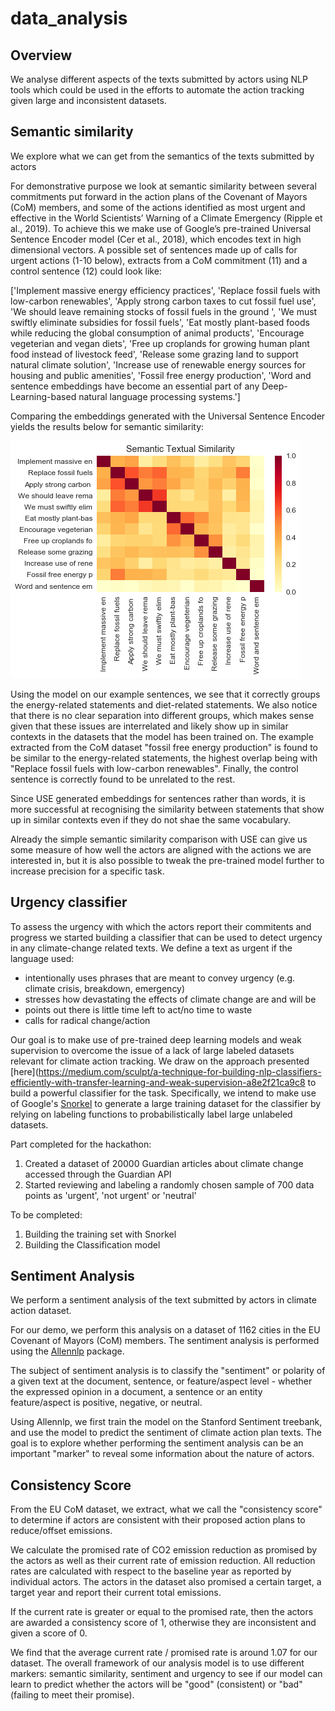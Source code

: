 # data_analysis

## Overview

We analyse different aspects of the texts submitted by actors using NLP tools which could be used in the efforts to automate the action tracking given large and inconsistent datasets. 


## Semantic similarity 

We explore what we can get from the semantics of the texts submitted by actors


For demonstrative purpose we look at semantic similarity between several commitments put forward in the action plans of the Covenant of Mayors (CoM) members, and some of the actions identified as most urgent and effective in the World Scientists’ Warning of a Climate Emergency (Ripple et al., 2019). To achieve this we make use of Google’s pre-trained Universal Sentence Encoder model (Cer et al., 2018), which encodes text in high dimensional vectors. A possible set of sentences made up of calls for urgent actions (1-10 below), extracts from a CoM commitment (11) and a control sentence (12) could look like:

['Implement massive energy efficiency practices',
 'Replace fossil fuels with low-carbon renewables',
 'Apply strong carbon taxes to cut fossil fuel use',
 'We should leave remaining stocks of fossil fuels in the ground ',
 'We must swiftly eliminate subsidies for fossil fuels',
 'Eat mostly plant-based foods while reducing the global consumption of animal products',
 'Encourage vegeterian and vegan diets',
 'Free up croplands for growing human plant food instead of livestock feed',
 'Release some grazing land to support natural climate solution',
 'Increase use of renewable energy sources for housing and public amenities',
 'Fossil free energy production',
 'Word and sentence embeddings have become an essential part of any Deep-Learning-based natural language processing systems.']

Comparing the embeddings generated with the Universal Sentence Encoder yields the results below for semantic similarity:

![Semantic](semantic0.png)

Using the model on our example sentences, we see that it correctly groups the energy-related statements and diet-related statements. We also notice that there is no clear separation into different groups, which makes sense given that these issues are interrelated and likely show up in similar contexts in the datasets that the model has been trained on. The example extracted from the CoM dataset "fossil free energy production" is found to be similar to the energy-related statements, the highest overlap being with "Replace fossil fuels with low-carbon renewables". Finally, the control sentence is correctly found to be unrelated to the rest.

Since USE generated embeddings for sentences rather than words, it is more successful at recognising the similarity between statements that show up in similar contexts even if they do not shae the same vocabulary. 

Already the simple semantic similarity comparison with USE can give us some measure of how well the actors are aligned with the actions we are interested in, but it is also possible to tweak the pre-trained model further to increase precision for a specific task. 


## Urgency classifier


To assess the urgency with which the actors report their commitents and progress we started building a classifier that can be used to detect urgency in any climate-change related texts. We define a text as urgent if the language used:

* intentionally uses phrases that are meant to convey urgency (e.g. climate crisis, breakdown, emergency)
* stresses how devastating the effects of climate change are and will be
* points out there is little time left to act/no time to waste
* calls for radical change/action 

Our goal is to make use of pre-trained deep learning models and weak supervision to overcome the issue of a lack of large labeled datasets relevant for climate action tracking. We draw on the approach presented [here](https://medium.com/sculpt/a-technique-for-building-nlp-classifiers-efficiently-with-transfer-learning-and-weak-supervision-a8e2f21ca9c8 to build a powerful classifier for the task. Specifically, we intend to make use of Google's [Snorkel](https://arxiv.org/abs/1711.10160) to generate a large training dataset for the classifier by relying on labeling functions to probabilistically label large unlabeled datasets. 

Part completed for the hackathon: 

1. Created a dataset of 20000 Guardian articles about climate change accessed through the Guardian API
2. Started reviewing and labeling a randomly chosen sample of 700 data points as 'urgent', 'not urgent' or 'neutral'

To be completed: 

1. Building the training set with Snorkel 
2. Building the Classification model 

## Sentiment Analysis

We perform a sentiment analysis of the text submitted by actors in climate action dataset. 

For our demo, we perform this analysis on a dataset of 1162 cities in the EU Covenant of Mayors (CoM) members. The sentiment analysis is performed using the [Allennlp](https://github.com/allenai/allennlp/ "Title") package. 

The subject of sentiment analysis is to classify the "sentiment" or polarity of a given text at the document, sentence, or feature/aspect level - whether the expressed opinion in a document, a sentence or an entity feature/aspect is positive, negative, or neutral. 

Using Allennlp, we first train the model on the Stanford Sentiment treebank, and use the model to predict the sentiment of climate action plan texts. The goal is to explore whether performing the sentiment analysis can be an important "marker" to reveal some information about the nature of actors. 

## Consistency Score 

From the EU CoM dataset, we extract, what we call the "consistency score" to determine if actors are consistent with their proposed action plans to reduce/offset emissions.  

We calculate the promised rate of CO2 emission reduction as promised by the actors as well as their current rate of emission reduction. All reduction rates are calculated with respect to the baseline year as reported by individual actors. The actors in the dataset also promised a certain target, a target year and report their current total emissions. 

If the current rate is greater or equal to the promised rate, then the actors are awarded a consistency score of 1, otherwise they are inconsistent and given a score of 0. 

We find that the average current rate / promised rate is around 1.07 for our dataset. The overall framework of our analysis model is to use different markers: semantic similarity, sentiment and urgency to see if our model can learn to predict whether the actors will be "good" (consistent) or "bad" (failing to meet their promise). 





